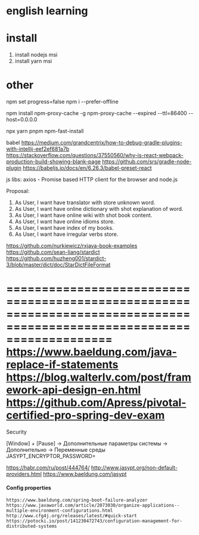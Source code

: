 
# english learning

# install
1. install nodejs msi
2. install yarn msi


# other

npm set progress=false
npm i --prefer-offline

npm install npm-proxy-cache -g
npm-proxy-cache --expired --ttl=86400 --host=0.0.0.0

npx
yarn
pnpm
npm-fast-install

babel 
https://medium.com/grandcentrix/how-to-debug-gradle-plugins-with-intellij-eef2ef681a7b
https://stackoverflow.com/questions/37550560/why-is-react-webpack-production-build-showing-blank-page
https://github.com/srs/gradle-node-plugin
https://babeljs.io/docs/en/6.26.3/babel-preset-react

js libs: 
axios - Promise based HTTP client for the browser and node.js

Proposal:

1. As User, I want have translator with store unknown word.
2. As User, I want have online dictionary with shot explanation of word.
3. As User, I want have online wiki with shot book content. 
4. As User, I want have online idioms store.
5. As User, I want have index of my books.
6. As User, I want have irregular verbs store.

https://github.com/nurkiewicz/rxjava-book-examples
https://github.com/sean-liang/stardict
https://github.com/huzheng001/stardict-3/blob/master/dict/doc/StarDictFileFormat

=======================================================================================================================
https://www.baeldung.com/java-replace-if-statements
https://blog.walterlv.com/post/framework-api-design-en.html
https://github.com/Apress/pivotal-certified-pro-spring-dev-exam
=======================================================================================================================
Security

[Window] + [Pause] -> Дополнительные параметры системы -> Дополнительно -> Переменные среды  
    JASYPT_ENCRYPTOR_PASSWORD=<master password>
    
https://habr.com/ru/post/444764/
http://www.jasypt.org/non-default-providers.html
https://www.baeldung.com/jasypt

#### Config properties

    https://www.baeldung.com/spring-boot-failure-analyzer
    https://www.javaworld.com/article/2073030/organize-applications--multiple-environment-configurations.html
    http://www.cfg4j.org/releases/latest/#quick-start
    https://potocki.io/post/141230472743/configuration-management-for-distributed-systems
    


